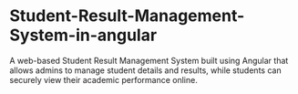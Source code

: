 # Student-Result-Management-System-in-angular
A web-based Student Result Management System built using Angular that allows admins to manage student details and results, while students can securely view their academic performance online.
